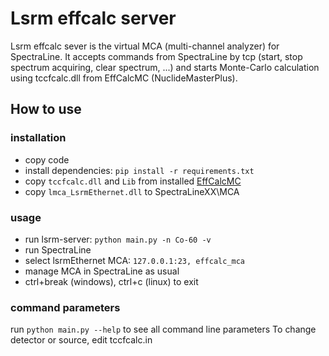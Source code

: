 # Lsrm effcalc server

Lsrm effcalc sever is the virtual MCA (multi-channel analyzer) for SpectraLine. It accepts commands from SpectraLine by tcp (start, stop spectrum acquiring, clear spectrum, ...) and starts Monte-Carlo calculation using tccfcalc.dll from EffCalcMC (NuclideMasterPlus).

## How to use

### installation
- copy code
- install dependencies: `pip install -r requirements.txt`
- copy `tccfcalc.dll` and `Lib` from installed [EffCalcMC](http://lsrm.ru/en/products/detail.php?ELEMENT_CODE=nuclidemasterplus)
- copy `lmca_LsrmEthernet.dll` to SpectraLineXX\MCA

### usage
- run lsrm-server: `python main.py -n Co-60 -v`
- run SpectraLine
- select lsrmEthernet MCA: `127.0.0.1:23, effcalc_mca`
- manage MCA in SpectraLine as usual
- ctrl+break (windows), ctrl+c (linux) to exit

### command parameters
run  `python main.py --help` to see all command line parameters
To change detector or source, edit tccfcalc.in
